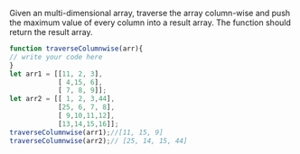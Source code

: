 
Given an multi-dimensional array, traverse the array column-wise and push  the maximum value of every column into a result array.
The function should return the result array.

```js
function traverseColumnwise(arr){
// write your code here
}
let arr1 = [[11, 2, 3],
            [ 4,15, 6],
            [ 7, 8, 9]];
let arr2 = [[ 1, 2, 3,44],
            [25, 6, 7, 8],
            [ 9,10,11,12],
            [13,14,15,16]];
traverseColumnwise(arr1);//[11, 15, 9]
traverseColumnwise(arr2);// [25, 14, 15, 44]
```
